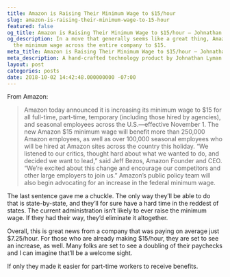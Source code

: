 ```yaml
---
title: Amazon is Raising Their Minimum Wage to $15/hour
slug: amazon-is-raising-their-minimum-wage-to-15-hour
featured: false
og_title: Amazon is Raising Their Minimum Wage to $15/hour – Johnathan.org
og_description: In a move that generally seems like a great thing, Amazon is increasing
  the minimum wage across the entire company to $15.
meta_title: Amazon is Raising Their Minimum Wage to $15/hour – Johnathan.org
meta_description: A hand-crafted technology product by Johnathan Lyman
layout: post
categories: posts
date: 2018-10-02 14:42:48.000000000 -07:00
---
```


From Amazon:

>  Amazon today announced it is increasing its minimum wage to $15 for all full-time, part-time, temporary (including those hired by agencies), and seasonal employees across the U.S.—effective November 1. The new Amazon $15 minimum wage will benefit more than 250,000 Amazon employees, as well as over 100,000 seasonal employees who will be hired at Amazon sites across the country this holiday.
> “We listened to our critics, thought hard about what we wanted to do, and decided we want to lead,” said Jeff Bezos, Amazon Founder and CEO. “We’re excited about this change and encourage our competitors and other large employers to join us.”
> Amazon’s public policy team will also begin advocating for an increase in the federal minimum wage.

The last sentence gave me a chuckle. The only way they’ll be able to do that is state-by-state, and they’ll for sure have a hard time in the reddest of states. The current administration isn’t likely to ever raise the minimum wage. If they had their way, they’d eliminate it altogether.

Overall, this is great news from a company that was paying on average just $7.25/hour. For those who are already making $15/hour, they are set to see an increase, as well. Many folks are set to see a doubling of their paychecks and I can imagine that’ll be a welcome sight.

If only they made it easier for part-time workers to receive benefits.

